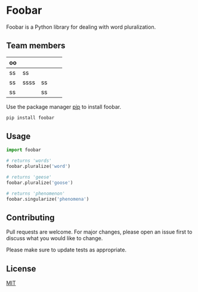 # Foobar

Foobar is a Python library for dealing with word pluralization.

## Team members

| oo |      |    |   |   |
|:----|:------|:----|:---|:---|
| ss | ss   |    |   |   |
| ss | ssss | ss |   |   |
| ss |      | ss |   |   |

Use the package manager [pip](https://pip.pypa.io/en/stable/) to install foobar.

```bash
pip install foobar
```

## Usage

```python
import foobar

# returns 'words'
foobar.pluralize('word')

# returns 'geese'
foobar.pluralize('goose')

# returns 'phenomenon'
foobar.singularize('phenomena')
```

## Contributing
Pull requests are welcome. For major changes, please open an issue first to discuss what you would like to change.

Please make sure to update tests as appropriate.

## License
[MIT](https://choosealicense.com/licenses/mit/)
